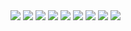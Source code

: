 <img style="margin-bottom:10px; display:inline-block;" src="https://res.cloudinary.com/dml8barkp/image/upload/v1733675437/home_landing_csjwco.png"/>
<img style="margin-bottom:10px; display:inline-block;" src="https://res.cloudinary.com/dml8barkp/image/upload/v1733675436/course_landing_c1zyms.png"/>
<img style="margin-bottom:10px; display:inline-block;" src="https://res.cloudinary.com/dml8barkp/image/upload/v1733675435/profile_landing_ws53sa.png"/>
<img style="margin-bottom:10px; display:inline-block;" src="https://res.cloudinary.com/dml8barkp/image/upload/v1733675431/purchase_landing_vxefvi.png"/>
<img style="margin-bottom:10px; display:inline-block;" src="https://res.cloudinary.com/dml8barkp/image/upload/v1733675431/couresLecture_landing_dixswr.png"/>
<img style="margin-bottom:10px; display:inline-block;" src="https://res.cloudinary.com/dml8barkp/image/upload/v1733675430/courses_landing_tdi4zt.png"/>
<img style="margin-bottom:10px; display:inline-block;" src="https://res.cloudinary.com/dml8barkp/image/upload/v1733675432/edit_landing_yhpkz9.png"/>
<img style="margin-bottom:10px; display:inline-block;" src="https://res.cloudinary.com/dml8barkp/image/upload/v1733675431/create_landing_gq3yvm.png"/>
<img style="margin-bottom:10px; display:inline-block;" src="https://res.cloudinary.com/dml8barkp/image/upload/v1733675433/payment_landing_iquhk6.png"/>
